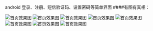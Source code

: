 android 登录、注册、短信验证码、设置密码等简单界面
####有图有真相：

![首页效果图](https://github.com/liangchengcheng/ZSBPads/blob/master/screen/1.png)
![首页效果图](https://github.com/liangchengcheng/ZSBPads/blob/master/screen/2.png)
![首页效果图](https://github.com/liangchengcheng/ZSBPads/blob/master/screen/3.png)
![首页效果图](https://github.com/liangchengcheng/ZSBPads/blob/master/screen/4.png)
![首页效果图](https://github.com/liangchengcheng/ZSBPads/blob/master/screen/5.png)
![首页效果图](https://github.com/liangchengcheng/ZSBPads/blob/master/screen/6.png)
![首页效果图](https://github.com/liangchengcheng/ZSBPads/blob/master/screen/7.png)
![首页效果图](https://github.com/liangchengcheng/ZSBPads/blob/master/screen/8.png)

